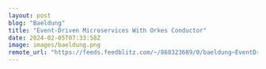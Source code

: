 ```yaml
---
layout: post
blog: "Baeldung"
title: "Event-Driven Microservices With Orkes Conductor"
date: 2024-02-05T07:33:58Z
image: images/baeldung.png
remote_url: "https://feeds.feedblitz.com/~/868323689/0/baeldung~EventDriven-Microservices-With-Orkes-Conductor"
---
```

